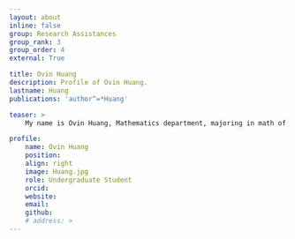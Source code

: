 ```yaml
---
layout: about
inline: false
group: Research Assistances
group_rank: 3
group_order: 4
external: True

title: Ovin Huang
description: Profile of Ovin Huang.
lastname: Huang
publications: 'author^=*Huang'

teaser: >
    My name is Ovin Huang, Mathematics department, majoring in math of computation. I am interested in statistical modeling, data science applications, and climate-related research.

profile:
    name: Ovin Huang
    position:
    align: right
    image: Huang.jpg
    role: Undergraduate Student
    orcid: 
    website: 
    email: 
    github: 
    # address: >
---
```



